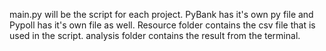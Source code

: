 main.py will be the script for each project. PyBank has it's own py file and Pypoll has it's own file as well.
Resource folder contains the csv file that is used in the script.
analysis folder contains the result from the terminal.
